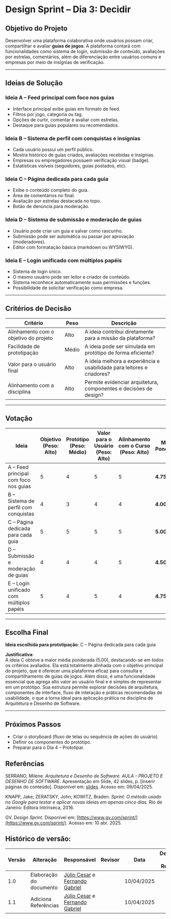 # Design Sprint – Dia 3: Decidir

## Objetivo do Projeto

Desenvolver uma plataforma colaborativa onde usuários possam criar, compartilhar e avaliar **guias de jogos**. A plataforma contará com funcionalidades como sistema de login, submissão de conteúdo, avaliações por estrelas, comentários, além de diferenciação entre usuários comuns e empresas por meio de insígnias de verificação.

---

## Ideias de Solução

### Ideia A – Feed principal com foco nos guias
- Interface principal exibe guias em formato de feed.
- Filtros por jogo, categoria ou tag.
- Opções de curtir, comentar e avaliar com estrelas.
- Destaque para guias populares ou recomendados.

### Ideia B – Sistema de perfil com conquistas e insígnias
- Cada usuário possui um perfil público.
- Mostra histórico de guias criados, avaliações recebidas e insígnias.
- Empresas ou empregadores possuem verificação visual (badge).
- Estatísticas visíveis (seguidores, guias postados, etc).

### Ideia C – Página dedicada para cada guia
- Exibe o conteúdo completo do guia.
- Área de comentários no final.
- Avaliação por estrelas destacada no topo.
- Botão de denúncia para moderação.

### Ideia D – Sistema de submissão e moderação de guias
- Usuário pode criar um guia e salvar como rascunho.
- Submissão pode ser automática ou passar por aprovação (moderadores).
- Editor com formatação básica (markdown ou WYSIWYG).

### Ideia E – Login unificado com múltiplos papéis
- Sistema de login único.
- O mesmo usuário pode ser leitor e criador de conteúdo.
- Sistema reconhece automaticamente suas permissões e funções.
- Possibilidade de solicitar verificação como empresa.

---

## Critérios de Decisão

| Critério                              | Peso | Descrição                                                                 |
|---------------------------------------|------|---------------------------------------------------------------------------|
| Alinhamento com o objetivo do projeto | Alto | A ideia contribui diretamente para a missão da plataforma?                |
| Facilidade de prototipação            | Médio| A ideia pode ser simulada em protótipo de forma eficiente?                |
| Valor para o usuário final            | Alto | A ideia melhora a experiência e usabilidade para leitores e criadores?   |
| Alinhamento com a disciplina          | Alto | Permite evidenciar arquitetura, componentes e decisões de design?        |

---

## Votação

| Ideia  | Objetivo (Peso: Alto) | Protótipo (Peso: Médio) | Valor para o Usuário (Peso: Alto) | Alinhamento com o Curso (Peso: Alto) | Média Ponderada |
|--------|------------------------|--------------------------|------------------------------------|----------------------------------------|------------------|
| A – Feed principal com foco nos guias | 5 | 4 | 5 | 5 | **4.75** |
| B – Sistema de perfil com conquistas  | 4 | 3 | 4 | 4 | **4.00** |
| C – Página dedicada para cada guia    | 5 | 5 | 5 | 5 | **5.00** |
| D – Submissão e moderação de guias    | 4 | 4 | 4 | 5 | **4.50** |
| E – Login unificado com múltiplos papéis | 5 | 4 | 5 | 4 | **4.75** |



---

## Escolha Final

**Ideia escolhida para prototipação**: C – Página dedicada para cada guia  

**Justificativa**:  
A ideia C obteve a maior média ponderada (5.00), destacando-se em todos os critérios avaliados. Ela está totalmente alinhada com o objetivo principal do projeto, que é oferecer uma plataforma eficaz para consulta e compartilhamento de guias de jogos. Além disso, é uma funcionalidade essencial que agrega alto valor ao usuário final e é simples de representar em um protótipo. Sua estrutura permite explorar decisões de arquitetura, componentes de interface, fluxo de interação e práticas recomendadas de usabilidade, o que a torna ideal para aplicação prática na disciplina de Arquitetura e Desenho de Software.


---

## Próximos Passos

- Criar o storyboard (fluxo de telas ou sequência de ações do usuário).
- Definir os componentes do protótipo.
- Preparar para o Dia 4 – Prototipar.

## Referências

SERRANO, Milene. *Arquitetura e Desenho de Software. AULA - PROJETO E DESENHO DE SOFTWARE.* Apresentação em Slide, 42 slides, p. [inserir páginas do conteúdo]. Disponível em: [slides](https://aprender3.unb.br/pluginfile.php/3070928/mod_page/content/5/Arquitetura%20e%20Desenho%20de%20software%20-%20Aula%20Projeto-DSW%20-%20Profa.%20Milene.pdf). Acesso em: 09/04/2025.

KNAPP, Jake; ZERATSKY, John; KOWITZ, Braden. *Sprint: O método usado no Google para testar e aplicar novas ideias em apenas cinco dias.* Rio de Janeiro: Editora Intrínseca, 2016.

GV. *Design Sprint*. Disponível em: [https://www.gv.com/sprint/](https://www.gv.com/sprint/). Acesso em: 10 abr. 2025.


## Histórico de versão:

| Versão | Alteração                  | Responsável     | Revisor | Data       | Detalhes da Revisão |
| -      | -                          | -               | -       | -          | -                   |
| 1.0    | Elaboração do documento | [Júlio Cesar](https://github.com/Julio1099) e [Fernando Gabriel](https://github.com/show-dawn)| | 10/04/2025 | |
| 1.1    | Adiciona Referências | [Júlio Cesar](https://github.com/Julio1099) e [Fernando Gabriel](https://github.com/show-dawn)| | 10/04/2025 | |